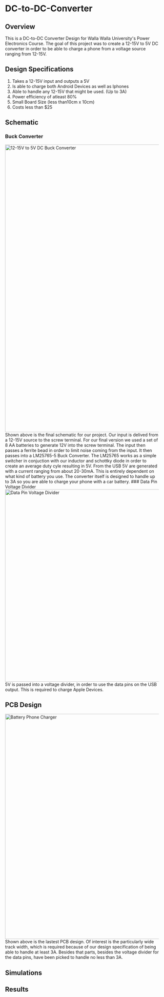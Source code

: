 # DC-to-DC-Converter
## Overview
This is a DC-to-DC Converter Design for Walla Walla University's Power Electronics Course. The goal of this project was to create a 12-15V to 5V DC converter in order to be able to charge a phone from a voltage source ranging from 12-15V.
## Design Specifications
1. Takes a 12-15V input and outputs a 5V
2. Is able to charge both Android Devices as well as Iphones
3. Able to handle any 12-15V that might be used. (Up to 3A)
4. Power efficiency of atleast 80%
5. Small Board Size (less than10cm x 10cm)
6. Costs less than $25


## Schematic
### Buck Converter
<img width="940" alt="12-15V to 5V DC Buck Converter" src="https://user-images.githubusercontent.com/103593959/172689317-0575e362-160b-45d4-ad98-937e967e6ca4.png">
Shown above is the final schematic for our project. Our input is delived from a 12-15V source to the screw terminal. For our final version we used a set of 8 AA batteries to generate 12V into the screw terminal. The input then passes a ferrite bead in order to limit noise coming from the input. It then passes into a LM25765-5 Buck Converter. The LM25765 works as a simple switcher in conjuction with our inductor and schottky diode in order to create an average duty cyle resulting in 5V. From the USB 5V are generated with a current ranging from about 20-30mA. This is entirely dependent on what kind of battery you use. The converter itself is designed to handle up to 3A so you are able to charge your phone with a car battery.
### Data Pin Voltage Divider
<img width="629" alt="Data Pin Voltage Divider" src="https://user-images.githubusercontent.com/103593959/172690697-4c113191-cb47-44f4-89cb-d85b8f5cc583.png">
5V is passed into a voltage divider, in order to use the data pins on the USB output. This is required to charge Apple Devices.

## PCB Design
<img width="736" alt="Battery Phone Charger" src="https://user-images.githubusercontent.com/103593959/172690922-350a5b45-ab1b-46ce-9866-4cf9ffeabde6.png">
Shown above is the lastest PCB design. Of interest is the particularly wide track width, which is required because of our design specification of being able to handle at least 3A. Besides that parts, besides the voltage divider for the data pins, have been picked to handle no less than 3A.

## Simulations

## Results
